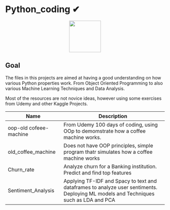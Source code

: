 # Python_coding ✔


<div id="header" align="center">
  <img src="https://media.giphy.com/media/M9gbBd9nbDrOTu1Mqx/giphy.gif" width="100"/>
</div>

## Goal
The files in this projects are aimed at having a good understanding on how various Python properties work.
From Object Oriented Programming to also various Machine Learning Techniques and Data Analysis.

Most of the resources are not novice ideas, however using some exercises from Udemy and other Kaggle Projects.

|Name | Description|
|-----|------------|
|oop-old cofeee-machine | From Udemy 100 days of coding, using OOp to demomstrate how a coffee machine works.|
|old_coffee_machine | Does not have OOP principles, simple program thatr simulates how a coffee machine works|
|Churn_rate| Analyze churn for a Banking institution. Predict and find top features|
|Sentiment_Analysis| Applying TF-IDF and Spacy to text and dataframes to analyze user sentiments. Deploying ML models and Techniques such as LDA and PCA|
